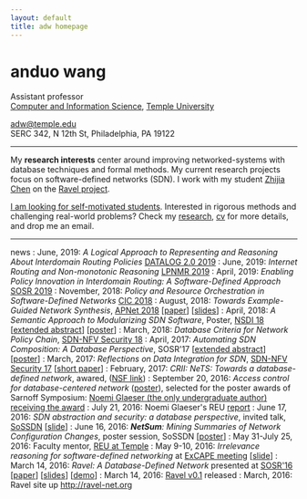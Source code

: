 ```yaml
---
layout: default
title: adw homepage
---
```


# anduo wang

<!-- <img class="fblogo" border="0" src="{{site.url}}/img/adw.jpg" height="150"> -->

<!-- <adw@illinois.edu> <br> --> 

Assistant professor <br> 
[Computer and Information Science](http://www.temple.edu/cis/ "Title"), [Temple University](http://www.temple.edu/ "Title")

<adw@temple.edu><br>
SERC 342, N 12th St, Philadelphia, PA 19122
<!-- <br> -->
<!-- (old site  <http://adw.web.engr.illinois.edu>) -->

----

<!-- My research  centers around designing and building manageable (network) systems that leverage and re-ignite interests in database and formal methods. -->

My **research interests** center around improving networked-systems with database techniques and formal methods. My current research projects focus on software-defined networks (SDN). I work with my student [Zhijia Chen](https://zhijiachen.github.io/) on the [Ravel project](http://ravel-net.org/).

<u>I am looking for self-motivated students</u>. Interested in rigorous methods and challenging real-world problems? Check my [research]({{site.url}}/research.html), [cv]({{site.url}}/pdf/cv_anduo.pdf) for more details, and drop me an email.

----

news
: June, 2019: _A Logical Approach to Representing and Reasoning About Interdomain Routing Policies_ [DATALOG 2.0 2019](https://sites.sju.edu/plw/datalog2/)
: June, 2019: _Internet Routing and Non-monotonic Reasoning_ [LPNMR 2019](https://sites.sju.edu/plw/lpnmr-2019/)
: April, 2019: _Enabling Policy Innovation in Interdomain Routing: A Software-Defined Approach_ [SOSR 2019](https://conferences.sigcomm.org/sosr/2019/)
: November, 2018: _Policy and Resource Orchestration in Software-Defined Networks_ [CIC 2018](http://www.sis.pitt.edu/lersais/cic/2018/index.html)
: August, 2018: _Towards Example-Guided Network Synthesis_, [APNet 2018](https://conferences.sigcomm.org/events/apnet2018/program.html) [[paper](https://dl.acm.org/citation.cfm?id=3234462)] [[slides](https://conferences.sigcomm.org/events/apnet2018/slides/facon.pdf)]
: April, 2018: _A Semantic Approach to Modularizing SDN Software_, Poster, [NSDI 18](https://www.usenix.org/conference/nsdi18/glance) [[extended abstract](http://anduowang.github.io/docs/nsdi18posters-paper4.pdf)] [[poster](http://anduowang.github.io/docs/nsdi18poster.pdf)]
: March, 2018: _Database Criteria for Network Policy Chain_, [SDN-NFV Security 18](https://www.cs.clemson.edu/nss/sdnfvsec2018/program.html)
: April, 2017: _Automating SDN Composition: A Database Perspective_, SOSR'17 [[extended abstract](http://anduowang.github.io/docs/sosr17extendedabstract.pdf)] [[poster](http://anduowang.github.io/docs/sosr17poster.pdf)]
: March, 2017: _Reflections on Data Integration for SDN_, [SDN-NFV Security 17](https://www.cs.clemson.edu/nss/sdnfvsec2017/program.html) [[short paper](docs/reflection_short.pdf)]
: February, 2017: _CRII: NeTS: Towards a database-defined network_, awared, ([NSF link](https://www.nsf.gov/awardsearch/showAward?AWD_ID=1657285&HistoricalAwards=false))
: September 20, 2016: _Access control for database-centered network_ ([poster](https://github.com/ravel-net/REU-access-control/blob/master/NGlaeser-poster.pdf)), selected for the poster awards of Sarnoff Symposium: [Noemi Glaeser (the only undergraduate author) receiving the award](http://sites.ieee.org/sarnoff2016/files/2016/10/IMG_2690.jpg)
: July 21, 2016: Noemi Glaeser's REU [report](docs/Glaeser_final_REU_16.pdf)
: June 17, 2016: _SDN abstraction and security: a database perspective_, invited talk, [SoSSDN](http://publish.illinois.edu/science-of-security-lablet/workshop-on-science-of-security-through-software-defined-networking/) [[slide](docs/SoSSDN-ravel.pdf)]
: June 16, 2016: _**NetSum**: Mining Summaries of Network Configuration Changes_, poster session, SoSSDN [[poster](docs/croft-sossdn-poster.pdf)]
: May 31-July 25, 2016: Faculty mentor, [REU at Temple](http://cis-linux1.temple.edu/~avinash/TUREU/index.html)
: May 9-10, 2016: _Irrelevance reasoning for software-defined networking_ at [ExCAPE meeting](https://excape.cis.upenn.edu/Penn_meetingMay15.html) [[slide](docs/excape-16.pdf)]
: March 14, 2016: _Ravel: A Database-Defined Network_ presented at [SOSR'16](http://conferences.sigcomm.org/sosr/2016/) [[paper](docs/sosr16.pdf)] [[slides](docs/SOSR16slide2.pdf)] [[demo](docs/demo.mp4)]
: March 14, 2016: [Ravel v0.1](https://github.com/ravel-net/ravel/releases/tag/v0.1) released
: March, 2016: Ravel site up <http://ravel-net.org>

